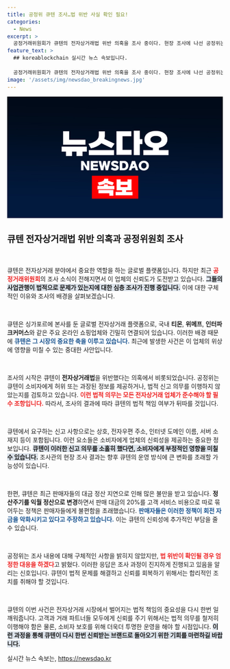 ```yaml
---
title: 공정위 큐텐 조사…법 위반 사실 확인 필요!
categories:
  - News
excerpt: >
  공정거래위원회가 큐텐의 전자상거래법 위반 의혹을 조사 중이다. 현장 조사에 나선 공정위는 큐텐이 신고 의무를 위반하거나 소비자를 기만한 혐의를 확인할 예정이다. 이와 함께 판매자 대금 정산 지연 문제도 논란에 휘말리고 있다. 과연 큐텐의 운명은?
feature_text: >
  ## koreablockchain 실시간 뉴스 속보입니다.

  공정거래위원회가 큐텐의 전자상거래법 위반 의혹을 조사 중이다. 현장 조사에 나선 공정위는 큐텐이 신고 의무를 위반하거나 소비자를 기만한 혐의를 확인할 예정이다. 이와 함께 판매자 대금 정산 지연 문제도 논란에 휘말리고 있다. 과연 큐텐의 운명은?
image: '/assets/img/newsdao_breakingnews.jpg'
---
```


<p><img src="/assets/img/newsdao_breakingnews.jpg" alt="koreablockchain 속보" /></p>

<h2 data-ke-size="size26">큐텐 전자상거래법 위반 의혹과 공정위원회 조사</h2>

<p data-ke-size="size16">&nbsp;</p>

<p>큐텐은 전자상거래 분야에서 중요한 역할을 하는 글로벌 플랫폼입니다. 하지만 최근 <strong><b><span style="color: #ee2323;">공정거래위원회</span></b></strong>의 조사 소식이 전해지면서 이 업체의 신뢰도가 도전받고 있습니다. <strong><b><span style="background-color: #21538527;">그들의 사업관행이 법적으로 문제가 있는지에 대한 심층 조사가 진행 중입니다.</span></b></strong> 이에 대한 구체적인 이유와 조사의 배경을 살펴보겠습니다.</p>

<p data-ke-size="size16">&nbsp;</p>

<p>큐텐은 싱가포르에 본사를 둔 글로벌 전자상거래 플랫폼으로, 국내 <strong><b>티몬</b></strong>, <strong><b>위메프</b></strong>, <strong><b>인터파크커머스</b></strong>와 같은 주요 온라인 쇼핑업체와 긴밀히 연결되어 있습니다. 이러한 배경 때문에 <strong><b><span style="color: #1a5490;">큐텐은 그 시장의 중요한 축을 이루고 있습니다.</span></b></strong> 최근에 발생한 사건은 이 업체의 위상에 영향을 미칠 수 있는 중대한 사안입니다.</p>

<p data-ke-size="size16">&nbsp;</p>

<p>조사의 시작은 큐텐이 <strong><b>전자상거래법</b></strong>을 위반했다는 의혹에서 비롯되었습니다. 공정위는 큐텐이 소비자에게 허위 또는 과장된 정보를 제공하거나, 법적 신고 의무를 이행하지 않았는지를 검토하고 있습니다. <strong><b><span style="color: #ee2323;">이런 법적 의무는 모든 전자상거래 업체가 준수해야 할 필수 조항입니다.</span></b></strong> 따라서, 조사의 결과에 따라 큐텐의 법적 책임 여부가 뒤따를 것입니다.</p>

<p data-ke-size="size16">&nbsp;</p>

<p>큐텐에서 요구하는 신고 사항으로는 상호, 전자우편 주소, 인터넷 도메인 이름, 서버 소재지 등이 포함됩니다. 이런 요소들은 소비자에게 업체의 신뢰성을 제공하는 중요한 정보입니다. <strong><b><span style="background-color: #21538527;">큐텐이 이러한 신고 의무를 소홀히 했다면, 소비자에게 부정적인 영향을 미칠 수 있습니다.</span></b></strong> 조사관의 현장 조사 결과는 향후 큐텐의 운영 방식에 큰 변화를 초래할 가능성이 있습니다.</p>

<p data-ke-size="size16">&nbsp;</p>

<p>한편, 큐텐은 최근 판매자들의 대금 정산 지연으로 인해 많은 불만을 받고 있습니다. <strong><b>정산주기를 익월 정산으로 변경</b></strong>하면서 판매 대금의 20%를 고객 서비스 비용으로 따로 묶어두는 정책은 판매자들에게 불편함을 초래했습니다. <strong><b><span style="color: #1a5490;">판매자들은 이러한 정책이 회전 자금을 악화시키고 있다고 주장하고 있습니다.</span></b></strong> 이는 큐텐의 신뢰성에 추가적인 부담을 줄 수 있습니다.</p>

<p data-ke-size="size16">&nbsp;</p>

<p>공정위는 조사 내용에 대해 구체적인 사항을 밝히지 않았지만, <strong><b><span style="color: #ee2323;">법 위반이 확인될 경우 엄정한 대응을 하겠다</span></b></strong>고 밝혔다. 이러한 응답은 조사 과정이 진지하게 진행되고 있음을 알리는 신호입니다. 큐텐이 법적 문제를 해결하고 신뢰를 회복하기 위해서는 합리적인 조치를 취해야 할 것입니다.</p>

<p data-ke-size="size16">&nbsp;</p>

<p>큐텐의 이번 사건은 전자상거래 시장에서 벌어지는 법적 책임의 중요성을 다시 한번 일깨워줍니다. 고객과 거래 파트너들 모두에게 신뢰를 주기 위해서는 법적 의무를 철저히 이행해야 함은 물론, 소비자 보호를 위해 더욱더 투명한 운영을 해야 할 시점입니다. <strong><b><span style="background-color: #21538527;">이런 과정을 통해 큐텐이 다시 한번 신뢰받는 브랜드로 돌아오기 위한 기회를 마련하길 바랍니다.</span></b></strong></p>
실시간 뉴스 속보는, <a href="https://newsdao.kr" rel="dofollow">https://newsdao.kr</a>


